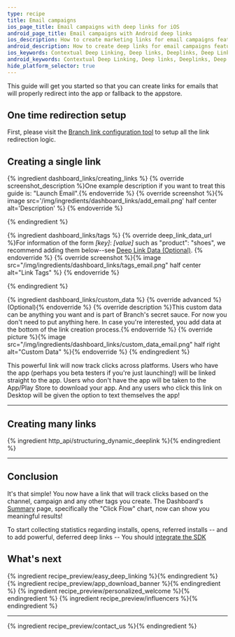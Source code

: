 ```yaml
---
type: recipe
title: Email campaigns
ios_page_title: Email campaigns with deep links for iOS
android_page_title: Email campaigns with Android deep links
ios_description: How to create marketing links for email campaigns featuring your iOS app. Branch Links enable deep linking, install attribution, and in-depth analytics.
android_description: How to create deep links for email campaigns featuring your Android app. Branch Links enable deep linking, install attribution, and in-depth analytics.
ios_keywords: Contextual Deep Linking, Deep links, Deeplinks, Deep Linking, Deeplinking, Deferred Deep Linking, Deferred Deeplinking, Google App Indexing, Google App Invites, Apple Universal Links, Apple Spotlight Search, Facebook App Links, AppLinks, Deepviews, Deep views, email campaigns, marketing links
android_keywords: Contextual Deep Linking, Deep links, Deeplinks, Deep Linking, Deeplinking, Deferred Deep Linking, Deferred Deeplinking, Google App Indexing, Google App Invites, Apple Universal Links, Apple Spotlight Search, Facebook App Links, AppLinks, Deepviews, Deep views,email campaigns, marketing links, Android
hide_platform_selector: true
---
```


This guide will get you started so that you can create links for emails that will properly redirect into the app or fallback to the appstore.

## One time redirection setup

First, please visit the [Branch link configuration tool](https://start.branch.io/) to setup all the link redirection logic.

## Creating a single link

{% ingredient dashboard_links/creating_links %}
	{% override screenshot_description %}One example description if you want to treat this guide is: "Launch Email".{% endoverride %}
	{% override screenshot %}{% image src='/img/ingredients/dashboard_links/add_email.png' half center alt='Description' %}
	{% endoverride %}

{% endingredient %}

{% ingredient dashboard_links/tags %}
	{% override deep_link_data_url %}For information of the form *[key]*: *[value]* such as "product": "shoes", we recommend adding them below--see [Deep Link Data (Optional)](/recipes/your_first_marketing_link/#deep-link-data).
    {% endoverride %}
    {% override screenshot %}{% image src="/img/ingredients/dashboard_links/tags_email.png" half center alt="Link Tags" %}
	{% endoverride %}

{% endingredient %}

{% ingredient dashboard_links/custom_data %}
	{% override advanced %}(Optional){% endoverride %}
	{% override description %}This custom data can be anything you want and is part of Branch's secret sauce. For now you don't need to put anything here. In case you're interested, you add data at the bottom of the link creation process.{% endoverride %}
{% override picture %}{% image src="/img/ingredients/dashboard_links/custom_data_email.png" half right alt="Custom Data" %}{% endoverride %}
{% endingredient %}

This powerful link will now track clicks across platforms. Users who have the app (perhaps you beta testers if you're just launching!) will be linked straight to the app. Users who don't have the app will be taken to the App/Play Store to download your app. And any users who click this link on Desktop will be given the option to text themselves the app!

-----

## Creating many links

{% ingredient http_api/structuring_dynamic_deeplink %}{% endingredient %}

-----

## Conclusion

It's that simple! You now have a link that will track clicks based on the channel, campaign and any other tags you create. The Dashboard's [Summary](https://dashboard.branch.io/#) page, specifically the "Click Flow" chart, now can show you meaningful results!

To start collecting statistics regarding installs, opens, referred installs -- and to add powerful, deferred deep links -- You should [integrate the SDK](/recipes/quickstart_guide/{{page.platform}}/)

## What's next

{% ingredient recipe_preview/easy_deep_linking %}{% endingredient %}
{% ingredient recipe_preview/app_download_banner %}{% endingredient %}
{% ingredient recipe_preview/personalized_welcome %}{% endingredient %}
{% ingredient recipe_preview/influencers %}{% endingredient %}

-----

{% ingredient recipe_preview/contact_us %}{% endingredient %}

